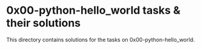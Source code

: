 # 0x00-python-hello_world tasks & their solutions

This directory contains solutions for the tasks
on 0x00-python-hello_world.
